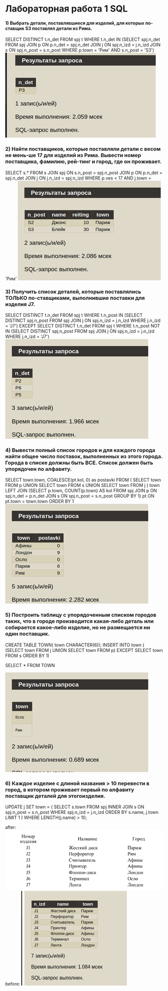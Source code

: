 # Лабораторная работа 1 SQL

####  1) Выбрать детали, поставлявшиеся для изделий, для которых по-ставщик S3 поставлял детали из Рима.

SELECT DISTINCT t.n_det FROM spj t
WHERE t.n_det IN 
(SELECT spj.n_det FROM spj
                  JOIN p ON p.n_det = spj.n_det
                  JOIN j ON spj.n_izd = j.n_izd
                  JOIN s ON spj.n_post = s.n_post
                  WHERE p.town = 'Рим' AND s.n_post = 'S3')
![Alt text](image.png)
### 2) Найти поставщиков, которые поставляли детали с весом не мень-ше 17 для изделий из Рима. Вывести номер поставщика, фамилию, рей-тинг и город, где он проживает.

SELECT s.* FROM s
JOIN spj ON s.n_post = spj.n_post
JOIN p ON p.n_det = spj.n_det
JOIN j ON j.n_izd = spj.n_izd
WHERE p.ves < 17 AND j.town = 'Рим'
![Alt text](image-1.png)
### 3) Получить список деталей, которые поставлялись ТОЛЬКО по-ставщиками, выполнившие поставки для изделия J7.

SELECT DISTINCT t.n_det FROM spj t
WHERE t.n_post IN
(SELECT DISTINCT spj.n_post FROM spj
 JOIN j ON spj.n_izd = j.n_izd 
 WHERE j.n_izd = 'J7')
EXCEPT 
SELECT DISTINCT t.n_det FROM spj t
WHERE t.n_post NOT IN
(SELECT DISTINCT spj.n_post FROM spj
 JOIN j ON spj.n_izd = j.n_izd 
 WHERE j.n_izd = 'J7')
 ![Alt text](image-2.png)


### 4) Вывести полный список городов и для каждого города найти общее число поставок, выполненных из этого города. Города в списке должны быть ВСЕ. Список должен быть упорядочен по алфавиту.

SELECT town.town, COALESCE(pt.kol, 0) as postavki
FROM (
SELECT town FROM p
UNION 
SELECT town FROM s
UNION
SELECT town FROM j ) town
LEFT JOIN (SELECT p.town, COUNT(p.town) AS kol FROM spj
      JOIN p ON spj.n_det = p.n_det
      JOIN s ON spj.n_post = s.n_post
      GROUP BY 1) pt ON pt.town = town.town
ORDER BY 1
![Alt text](image-3.png)
### 5) Построить таблицу с упорядоченным списком городов таких, что в городе производится какая-либо деталь или собирается какое-либо изделие, но не размещается ни один поставщик.

CREATE TABLE TOWN( town CHARACTER(6));
INSERT INTO town (
(SELECT town FROM j
UNION
SELECT town FROM p)
EXCEPT
SELECT town FROM s
ORDER BY 1)

SELECT * FROM TOWN

![Alt text](image-4.png)

### 6) Каждое изделие с длиной названия > 10 перевести в город, в котором проживает первый по алфавиту поставщик деталей для этогоизделия.

UPDATE j
SET town = (
  SELECT s.town
  FROM spj
  INNER JOIN s ON spj.n_post = s.n_post
  WHERE spj.n_izd = j.n_izd
  ORDER BY s.name, j.town
  LIMIT 1
)
WHERE LENGTH(j.name) > 10;

after: 
![Alt text](image-5.png)
before:
![Alt text](image-6.png)